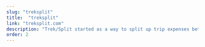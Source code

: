 ```yaml
---
slug: "treksplit"
title:  "treksplit"
link: "treksplit.com"
description: "Trek/Split started as a way to split up trip expenses between my friends and I. We use it religiously, from rafting to backpacking trips, it helps us split our expenses evenly. It has a Django backend, with extensive jQuery and AJAX to make the webapp seem as desktop-like as possible. It was designed &amp; developed by me in my spare time to solve a common problem."
order: 2
---
```

